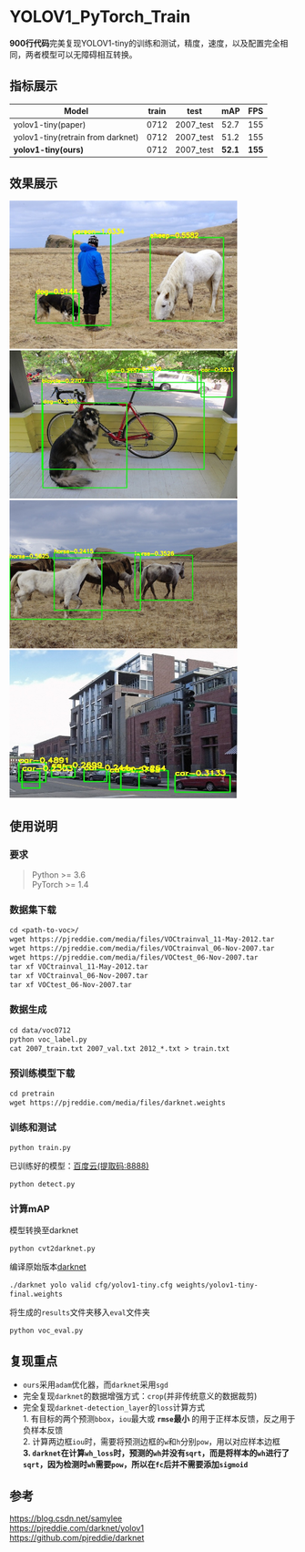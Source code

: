 # YOLOV1_PyTorch_Train
**900行代码**完美复现YOLOV1-tiny的训练和测试，精度，速度，以及配置完全相同，两者模型可以无障碍相互转换。

## 指标展示
|Model| train | test | mAP | FPS |
|-----|------|------|-----|-----|
|yolov1-tiny(paper) | 0712 |	2007_test |	52.7 |	155 |
|yolov1-tiny(retrain from darknet) | 0712 |	2007_test |	51.2 |	155 |
|**yolov1-tiny(ours)** | 0712 |	2007_test |	**52.1** |	**155** |

## 效果展示
<img src="assets/result1.jpg" width="400" height="260"/>   <img src="assets/result2.jpg" width="400" height="260"/>   
<img src="assets/result3.jpg" width="400" height="260"/>   <img src="assets/result4.jpg" width="400" height="260"/>   

## 使用说明
### 要求
> Python >= 3.6 \
> PyTorch >= 1.4
### 数据集下载
```shell script
cd <path-to-voc>/
wget https://pjreddie.com/media/files/VOCtrainval_11-May-2012.tar
wget https://pjreddie.com/media/files/VOCtrainval_06-Nov-2007.tar
wget https://pjreddie.com/media/files/VOCtest_06-Nov-2007.tar
tar xf VOCtrainval_11-May-2012.tar
tar xf VOCtrainval_06-Nov-2007.tar
tar xf VOCtest_06-Nov-2007.tar
```
### 数据生成
```shell script
cd data/voc0712
python voc_label.py
cat 2007_train.txt 2007_val.txt 2012_*.txt > train.txt
```
### 预训练模型下载
```shell script
cd pretrain
wget https://pjreddie.com/media/files/darknet.weights
```
### 训练和测试
```shell script
python train.py
```
已训练好的模型：[百度云(提取码:8888)](https://pan.baidu.com/s/1xDWUi5Vwiwnf3VMFjpla_g)
```shell script
python detect.py
```
### 计算mAP
模型转换至darknet
```shell script
python cvt2darknet.py
```
编译原始版本[darknet](https://github.com/pjreddie/darknet)
```shell script
./darknet yolo valid cfg/yolov1-tiny.cfg weights/yolov1-tiny-final.weights
```
将生成的`results`文件夹移入`eval`文件夹
```shell script
python voc_eval.py
```

## 复现重点
- `ours`采用`adam`优化器，而`darknet`采用`sgd`
- 完全复现`darknet`的数据增强方式：`crop`(并非传统意义的数据裁剪)
- 完全复现`darknet-detection_layer`的`loss`计算方式
  <br>1. 有目标的两个预测`bbox`，`iou`最大或 **`rmse`最小** 的用于正样本反馈，反之用于负样本反馈
  <br>2. 计算两边框`iou`时，需要将预测边框的`w`和`h`分别`pow`，用以对应样本边框
  <br>**3. `darknet`在计算`wh_loss`时，预测的`wh`并没有`sqrt`，而是将样本的`wh`进行了`sqrt`，因为检测时`wh`需要`pow`，所以在`fc`后并不需要添加`sigmoid`**

## 参考
https://blog.csdn.net/samylee  
https://pjreddie.com/darknet/yolov1  
https://github.com/pjreddie/darknet
